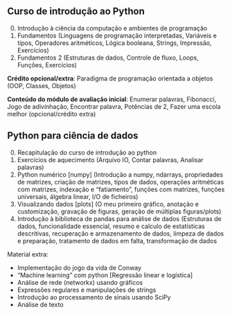 ## **Curso de introdução ao Python**

0. Introdução à ciência da computação e ambientes de programação
1. Fundamentos (Linguagens de programação interpretadas, Variáveis e tipos, Operadores aritméticos, Lógica booleana, Strings, Impressão, Exercícios)
2. Fundamentos 2 (Estruturas de dados, Controle de fluxo, Loops, Funções, Exercícios)

**Crédito opcional/extra**: Paradigma de programação orientada a objetos (OOP, Classes, Objetos)

**Conteúdo do módulo de avaliação inicial**: Enumerar palavras, Fibonacci, Jogo de adivinhação, Encontrar palavra, Potências de 2, Fazer uma escola melhor (opcional/crédito extra)


## **Python para ciência de dados**

0. Recapitulação do curso de introdução ao python
1. Exercícios de aquecimento (Arquivo IO, Contar palavras, Analisar palavras)
2. Python numérico [numpy]
(Introdução a numpy, ndarrays, propriedades de matrizes, criação de matrizes, tipos de dados, operações aritméticas com matrizes, indexação e “fatiamento”, funções com matrizes, funções universais, álgebra linear, I/O de ficheiros)
3. Visualizando dados [plots]
(O meu primeiro gráfico, anotação e customização, gravação de figuras, geração de múltiplas figuras/plots)
4. Introdução à biblioteca de pandas para análise de dados
(Estruturas de dados, funcionalidade essencial, resumo e calculo de estatísticas descritivas, recuperação e armazenamento de dados, limpeza de dados e preparação, tratamento de dados em falta, transformação de dados


Material extra:
- Implementação do jogo da vida de Conway
- “Machine learning” com python [Regressão linear e logística]
- Análise de rede (networkx) usando gráficos
- Expressões regulares e manipulações de strings
- Introdução ao processamento de sinais usando SciPy
- Análise de texto
